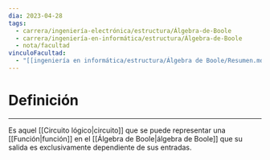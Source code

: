 ```yaml
---
dia: 2023-04-28
tags:
  - carrera/ingeniería-electrónica/estructura/Álgebra-de-Boole
  - carrera/ingeniería-en-informática/estructura/Álgebra-de-Boole
  - nota/facultad
vinculoFacultad:
  - "[[ingeniería en informática/estructura/Álgebra de Boole/Resumen.md]]"
---
```

# Definición
---
Es aquel [[Circuito lógico|circuito]] que se puede representar una [[Función|función]] en el [[Álgebra de Boole|álgebra de Boole]] que su salida es exclusivamente dependiente de sus entradas.